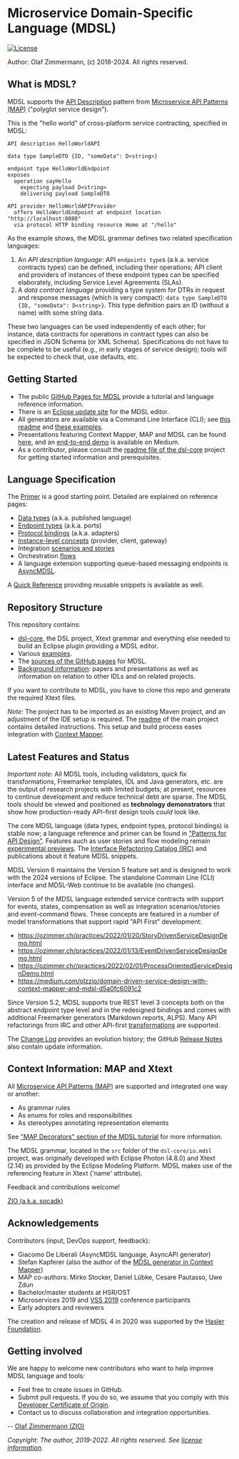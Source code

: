 Microservice Domain-Specific Language (MDSL)
============================================

[![License](https://img.shields.io/badge/License-Apache%202.0-blue.svg)](https://opensource.org/licenses/Apache-2.0)

<!--
[![Build Status](https://travis-ci.com/Microservice-API-Patterns/MDSL-Specification.svg?branch=master)](https://travis-ci.com/Microservice-API-Patterns/MDSL-Specification)
-->

Author: Olaf Zimmermann, (c) 2018-2024. All rights reserved.

## What is MDSL?

MDSL supports the [API Description](https://microservice-api-patterns.org/patterns/foundation/APIDescription) pattern from [Microservice API Patterns (MAP)](https://ozimmer.ch/patterns/2020/05/07/MAPMetaPost.html) ("polyglot service design"). 

This is the "hello world" of cross-platform service contracting, specified in MDSL: 

~~~
API description HelloWorldAPI

data type SampleDTO {ID, "someData": D<string>} 

endpoint type HelloWorldEndpoint
exposes 
  operation sayHello 
    expecting payload D<string>  
    delivering payload SampleDTO

API provider HelloWorldAPIProvider
  offers HelloWorldEndpoint at endpoint location "http://localhost:8080"
  via protocol HTTP binding resource Home at "/hello"
~~~

As the example shows, the MDSL grammar defines two related specification languages:

1. An *API description language*: API `endpoints type`s (a.k.a. service contracts types) can be defined, including their operations; API client and providers of instances of these endpoint types can be specified elaborately, including Service Level Agreements (SLAs).
2. A *data contract language* providing a type system for DTRs in request and response messages (which is very compact): `data type SampleDTO {ID, "someData": D<string>}`. This type definition pairs an ID (without a name) with some string data.

These two languages can be used independently of each other; for instance, data contracts for operations in contract types can also be specified in JSON Schema (or XML Schema). Specifications do not have to be complete to be useful (e.g., in early stages of service design); tools will be expected to check that, use defaults, etc. 


## Getting Started

* The public [GitHub Pages for MDSL](https://microservice-api-patterns.github.io/MDSL-Specification/) provide a tutorial and language reference information.
* There is an [Eclipse update site](https://microservice-api-patterns.github.io/MDSL-Specification/updates/) for the MDSL editor. 
* All generators are available via a Command Line Interface (CLI); see [this readme](./dsl-core/io.mdsl.cli/README.md) and [these examples](./examples/mdsl-standalone-example).
* Presentations featuring Context Mapper, MAP and MDSL can be found [here](https://ozimmer.ch/papers/), and an [end-to-end demo](https://medium.com/olzzio/domain-driven-service-design-with-context-mapper-and-mdsl-d5a0fc6091c2) is available on Medium.
* As a contributor, please consult the [readme file of the dsl-core](./dsl-core/README.md) project for getting started information and prerequisites.


## Language Specification 

The [Primer](https://microservice-api-patterns.github.io/MDSL-Specification/primer) is a good starting point. Detailed are explained on reference pages:

* [Data types](https://microservice-api-patterns.github.io/MDSL-Specification/datacontract) (a.k.a. published language)
* [Endpoint types](https://microservice-api-patterns.github.io/MDSL-Specification/servicecontract) (a.k.a. ports)
* [Protocol bindings](https://microservice-api-patterns.github.io/MDSL-Specification/bindings) (a.k.a. adapters)
* [Instance-level concepts](https://microservice-api-patterns.github.io/MDSL-Specification/optionalparts) (provider, client, gateway)
* Integration [scenarios and stories](https://microservice-api-patterns.github.io/MDSL-Specification/scenarios.html)
* Orchestration [flows](https://microservice-api-patterns.github.io/MDSL-Specification/flows.html)
* A language extension supporting queue-based messaging endpoints is [AsyncMDSL](https://microservice-api-patterns.github.io/MDSL-Specification/async-mdsl).

A [Quick Reference](https://microservice-api-patterns.github.io/MDSL-Specification/quickreference) providing reusable snippets is available as well.


## Repository Structure 

This repository contains:

* [dsl-core](dsl-core), the DSL project, Xtext grammar and everything else needed to build an Eclipse plugin providing a MDSL editor.
* Various [examples](examples).
* The [sources of the GitHub pages](docs) for MDSL.
* [Background information](background): papers and presentations as well as information on relation to other IDLs and on related projects.

If you want to contribute to MDSL, you have to clone this repo and generate the required Xtext files.

*Note:* The project has to be imported as an existing Maven project, and an adjustment of the IDE setup is required. The [readme](dsl-core/README.md) of the main project contains detailed instructions. This setup and build process eases integration with [Context Mapper](https://contextmapper.org/).

## Latest Features and Status

*Important note:* All MDSL tools, including validators, quick fix transformations, Freemarker templates, IDL and Java generators, etc. are the output of research projects with limited budgets; at present, resources to continue development and reduce technical debt are sparse. The MDSL tools should be viewed and positioned as **technology demonstrators** that show how production-ready API-first design tools *could* look like.   

The core MDSL language (data types, endpoint types, protocol bindings) is stable now; a language reference and primer can be found in ["Patterns for API Design"](https://api-patterns.org/book/). Features auch as user stories and flow modeling remain [experimental previews](https://api-patterns.org/patterns/evolution/ExperimentalPreview.html). The [Interface Refactoring Catalog (IRC)](https://interface-refactoring.github.io/) and publications about it feature MDSL snippets.

MDSL Version 6 maintains the Version 5 feature set and is designed to work with the 2024 versions of Eclipse. The standalone Commain Line (CLI) interface and MDSL-Web continue to be available (no changes). 

Version 5 of the MDSL language extended service contracts with support for events, states, compensation as well as integration scenarios/stories and event-command flows. These concepts are featured in a number of model transformations that support rapid "API First" development:

* <https://ozimmer.ch/practices/2022/01/20/StoryDrivenServiceDesignDemo.html>
* <https://ozimmer.ch/practices/2022/01/13/EventDrivenServiceDesignDemo.html>
* <https://ozimmer.ch//practices/2022/02/01/ProcessOrientedServiceDesignDemo.html>
* <https://medium.com/olzzio/domain-driven-service-design-with-context-mapper-and-mdsl-d5a0fc6091c2>

Since Version 5.2, MDSL supports true REST level 3 concepts both on the abstract endpoint type level and in the redesigned bindings and comes with additional Freemarker generators (Markdown reports, ALPS). Many API refactorings from IRC and other API-first [transformations](https://microservice-api-patterns.github.io/MDSL-Specification/soad.html) are supported.

The [Change Log](changelog.md) provides an evolution history; the GitHub [Release Notes](https://github.com/Microservice-API-Patterns/MDSL-Specification/releases) also contain update information.


## Context Information: MAP and Xtext

All [Microservice API Patterns (MAP)](https://microservice-api-patterns.org/) are supported and integrated one way or another:

* As grammar rules
* As enums for roles and responsibilities
* As stereotypes annotating representation elements

See ["MAP Decorators" section of the MDSL tutorial](https://microservice-api-patterns.github.io/MDSL-Specification/tutorial) for more information. 

The MDSL grammar, located in the `src` folder of the `dsl-core/io.mdsl` project, was originally developed with Eclipse Photon (4.8.0) and Xtext (2.14) as provided by the Eclipse Modeling Platform. MDSL makes use of the referencing feature in Xtext ('name' attribute).

Feedback and contributions welcome!

[ZIO (a.k.a. socadk)](https://ozimmer.ch/index.html)


##  Acknowledgements 

Contributors (input, DevOps support, feedback): 

* Giacomo De Liberali (AsyncMDSL language, AsyncAPI generator)
* Stefan Kapferer (also the author of the [MDSL generator in Context Mapper](https://contextmapper.org/docs/mdsl/))
* MAP co-authors: Mirko Stocker, Daniel Lübke, Cesare Pautasso, Uwe Zdun
* Bachelor/master students at HSR/OST  
* Microservices 2019 and [VSS 2019](https://www.computer.org/csdl/magazine/so/2020/01/08938118/1fUSO0QBDnW) conference participants 
* Early adopters and reviewers

The creation and release of MDSL 4 in 2020 was supported by the [Hasler Foundation](https://haslerstiftung.ch/en/welcome-to-the-hasler-foundation/).


## Getting involved 

We are happy to welcome new contributors who want to help improve MDSL language and tools:

* Feel free to create issues in GitHub.
* Submit pull requests. If you do so, we assume that you comply with this [Developer Certificate of Origin](https://developercertificate.org/).
* Contact us to discuss collaboration and integration opportunities.

<!-- 
Please review our contribution rules/code of conduct upfront. Thank you! 
https://github.com/TODO/blob/master/CONTRIBUTING.md
-->

-- [Olaf Zimmermann (ZIO)](https://ozimmer.ch)

*Copyright: The author, 2019-2022. All rights reserved. See [license information](/LICENSE).*
